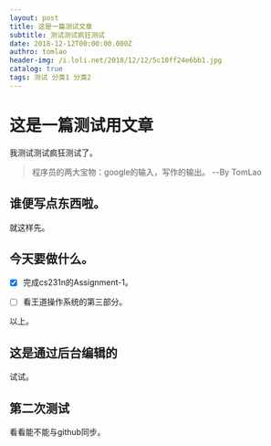 ```yaml
---
layout: post
title: 这是一篇测试文章
subtitle: 测试测试疯狂测试
date: 2018-12-12T00:00:00.000Z
authro: tomlao
header-img: /i.loli.net/2018/12/12/5c10ff24e6bb1.jpg
catalog: true
tags: 测试 分类1 分类2
---
```


# 这是一篇测试用文章

我测试测试疯狂测试了。

> 程序员的两大宝物：google的输入，写作的输出。
> --By TomLao

## 谁便写点东西啦。

就这样先。

## 今天要做什么。

- [x] 完成cs231n的Assignment-1。

- [ ] 看王道操作系统的第三部分。

以上。

## 这是通过后台编辑的

试试。

## 第二次测试

看看能不能与github同步。
